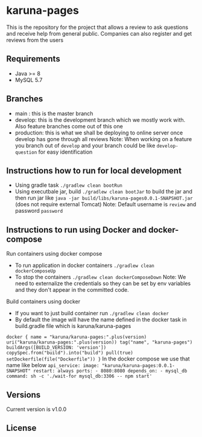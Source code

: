 # karuna-pages
This is the repository for the project that allows a review to ask questions and receive help from general public.
Companies can also register and get reviews from the users

## Requirements
- Java >= 8 
- MySQL 5.7

## Branches
- main : this is the master branch
- develop: this is the development branch which we mostly work with. Also feature branches come out of this one
- production: this is what we shall be deploying to online server once develop has gone through all reviews
Note: When working on a feature you branch out of `develop` and your branch could be like `develop-question` for easy identification

## Instructions how to run for local development
- Using gradle task `./gradlew clean bootRun` 
- Using executbale jar, build `./gradlew clean bootJar` to build the jar and then run jar like `java -jar build/libs/karuna-pages0.0.1-SNAPSHOT.jar` (does not require external Tomcat)
Note: Default username is `review` and password `password`

## Instructions to run using Docker and docker-compose
Run containers using docker compose
- To run application in docker containers `./gradlew clean dockerComposeUp` 
- To stop the containers `./gradlew clean dockerComposeDown`
Note: We need to externalize the credentials so they can be set by env variables and they don't appear in the committed code.

Build containers using docker
- If you want to just build container run `./gradlew clean docker` 
- By default the image will have the name defined in the docker task in build.gradle file which is karuna/karuna-pages

`docker {
    name = "karuna/karuna-pages:".plus(version)
    uri("karuna/karuna-pages:".plus(version))
    tag("name", "karuna-pages")
    buildArgs([BUILD_VERSION: 'version'])
    copySpec.from("build").into("build")
    pull(true)
    setDockerfile(file("Dockerfile"))
}`
In the docker compose we use that name like below 
`api_service:
    image: "karuna/karuna-pages:0.0.1-SNAPSHOT"
    restart: always
    ports:
      - 8080:8080
    depends_on:
      - mysql_db
    command: sh -c './wait-for mysql_db:3306 -- npm start'`
    
## Versions
Current version is v1.0.0

## License
